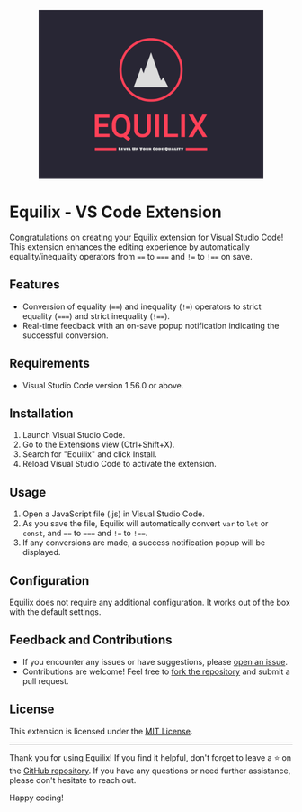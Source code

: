 <p align="center">
  <img src="equilix-logo.png" alt="Extension Logo" width="400" />
</p>

# Equilix - VS Code Extension

Congratulations on creating your Equilix extension for Visual Studio Code! This extension enhances the editing experience by automatically equality/inequality operators from `==` to `===` and `!=` to `!==` on save.

## Features

- Conversion of equality (`==`) and inequality (`!=`) operators to strict equality (`===`) and strict inequality (`!==`).
- Real-time feedback with an on-save popup notification indicating the successful conversion.

## Requirements

- Visual Studio Code version 1.56.0 or above.

## Installation

1. Launch Visual Studio Code.
2. Go to the Extensions view (Ctrl+Shift+X).
3. Search for "Equilix" and click Install.
4. Reload Visual Studio Code to activate the extension.

## Usage

1. Open a JavaScript file (.js) in Visual Studio Code.
2. As you save the file, Equilix will automatically convert `var` to `let` or `const`, and `==` to `===` and `!=` to `!==`.
3. If any conversions are made, a success notification popup will be displayed.

## Configuration

Equilix does not require any additional configuration. It works out of the box with the default settings.

## Feedback and Contributions

- If you encounter any issues or have suggestions, please [open an issue](https://github.com/your-username/your-extension-repo/issues).
- Contributions are welcome! Feel free to [fork the repository](https://github.com/your-username/your-extension-repo/fork) and submit a pull request.

## License

This extension is licensed under the [MIT License](LICENSE).

---

Thank you for using Equilix! If you find it helpful, don't forget to leave a ⭐️ on the [GitHub repository](https://github.com/your-username/your-extension-repo). If you have any questions or need further assistance, please don't hesitate to reach out.

Happy coding!

